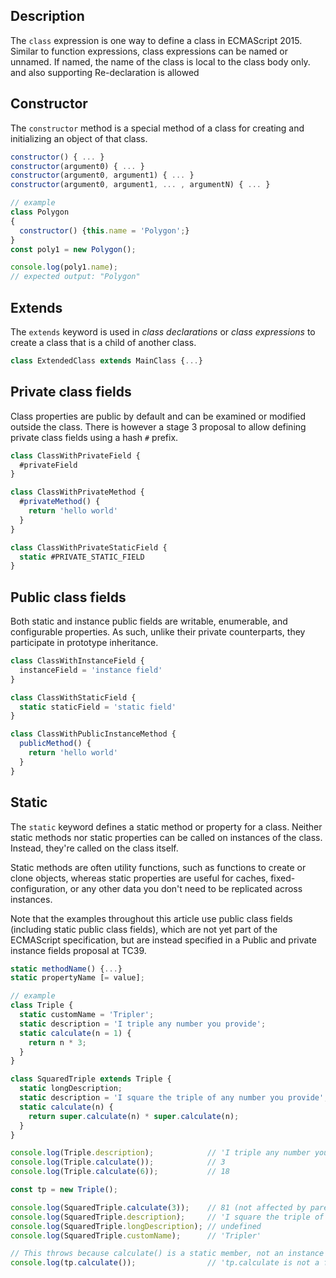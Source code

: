 <link rel="stylesheet" href="https://cdn.jsdelivr.net/npm/bootstrap-icons@1.5.0/font/bootstrap-icons.css">
<link rel="stylesheet" href="../../lib/js_style.css">

## Description

The `class` expression is one way to define a class in ECMAScript 2015. Similar to function expressions, class expressions can be named or unnamed. If named, the name of the class is local to the class body only. and also supporting Re-declaration is allowed

## Constructor

The `constructor` method is a special method of a class for creating and initializing an object of that class.
```js
constructor() { ... }
constructor(argument0) { ... }
constructor(argument0, argument1) { ... }
constructor(argument0, argument1, ... , argumentN) { ... }

// example
class Polygon 
{
  constructor() {this.name = 'Polygon';}
}
const poly1 = new Polygon();

console.log(poly1.name);
// expected output: "Polygon"
```

## Extends

The `extends` keyword is used in *class declarations* or *class expressions* to create a class that is a child of another class.
```js
class ExtendedClass extends MainClass {...}
```

## Private class fields

Class properties are public by default and can be examined or modified outside the class. There is however a stage 3 proposal to allow defining private class fields using a hash *`#`* prefix.
```js
class ClassWithPrivateField {
  #privateField
}

class ClassWithPrivateMethod {
  #privateMethod() {
    return 'hello world'
  }
}

class ClassWithPrivateStaticField {
  static #PRIVATE_STATIC_FIELD
}
```

## Public class fields

Both static and instance public fields are writable, enumerable, and configurable properties. As such, unlike their private counterparts, they participate in prototype inheritance.
```js
class ClassWithInstanceField {
  instanceField = 'instance field'
}

class ClassWithStaticField {
  static staticField = 'static field'
}

class ClassWithPublicInstanceMethod {
  publicMethod() {
    return 'hello world'
  }
}
```

## Static

The `static` keyword defines a static method or property for a class. Neither static methods nor static properties can be called on instances of the class. Instead, they're called on the class itself.

Static methods are often utility functions, such as functions to create or clone objects, whereas static properties are useful for caches, fixed-configuration, or any other data you don't need to be replicated across instances.

Note that the examples throughout this article use public class fields (including static public class fields), which are not yet part of the ECMAScript specification, but are instead specified in a Public and private instance fields proposal at TC39.
```js
static methodName() {...}
static propertyName [= value];

// example
class Triple {
  static customName = 'Tripler';
  static description = 'I triple any number you provide';
  static calculate(n = 1) {
    return n * 3;
  }
}

class SquaredTriple extends Triple {
  static longDescription;
  static description = 'I square the triple of any number you provide';
  static calculate(n) {
    return super.calculate(n) * super.calculate(n);
  }
}

console.log(Triple.description);            // 'I triple any number you provide'
console.log(Triple.calculate());            // 3
console.log(Triple.calculate(6));           // 18

const tp = new Triple();

console.log(SquaredTriple.calculate(3));    // 81 (not affected by parent's instantiation)
console.log(SquaredTriple.description);     // 'I square the triple of any number you provide'
console.log(SquaredTriple.longDescription); // undefined
console.log(SquaredTriple.customName);      // 'Tripler'

// This throws because calculate() is a static member, not an instance member.
console.log(tp.calculate());                // 'tp.calculate is not a function'
```








